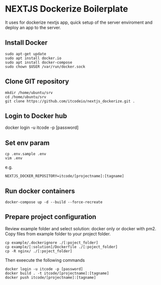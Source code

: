 # NEXTJS Dockerize Boilerplate 

It uses for dockerize nextjs app, quick setup of the server enviroment and deploy an app to the server.

## Install Docker
```
sudo apt-get update
sudo apt install docker.io
sudo apt install docker-compose
sudo chown $USER /var/run/docker.sock
```

## Clone GIT repository
```
mkdir /home/ubuntu/srv
cd /home/ubuntu/srv
git clone https://github.com/itcodeio/nextjs_dockerize.git .
```

## Login to Docker hub
docker login -u itcode -p [password]

## Set env param
```
cp .env.sample .env
vim .env
```
e.g.

```
NEXTJS_DOCKER_REPOSITORY=itcode/[projectname]:[tagname]
```

## Run docker containers
```
docker-compose up -d --build --force-recreate
```

## Prepare project configuration
Review example folder and select solution: docker only or docker with pm2.
Copy files from example folder to your project folder.

```
cp example/.dockerignore ./[:poject_folder]
cp example/[:solution]/Dockerfile ./[:poject_folder]
cp -R nginx/ ./[:poject_folder]
```

Then exeecute the following commands
```
docker login -u itcode -p [password]
docker build . -t itcode/[projectname]:[tagname]
docker push itcode/[projectname]:[tagname]
```
